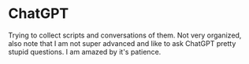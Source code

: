 # ChatGPT
Trying to collect scripts and conversations of them. Not very organized, also note that I am not super advanced and like to ask ChatGPT pretty stupid questions. I am amazed by it's patience.
